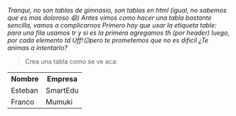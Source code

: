 _Tranqui, no son tablas de gimnasio, son tablas en html (igual, no sabemos que es mas doloroso :smile:)_
_Antes vimos como hacer una tabla bastante sencilla, vamos a complicarnos_
_Primero hay que usar la etiqueta table: para una fila usamos tr y si es la primera agregamos th (por header) luego, por cada elemento td_
_Uff!:expressionless:pero te prometemos que no es dificil ¿Te animas a intentarlo?_

>Crea una tabla como se ve aca:
<table>
<tr><th>Nombre</th><th>Empresa</th><tr><td>Esteban<td>SmartEdu</td><tr><td>Franco</td><td>Mumuki</td></tr></table>